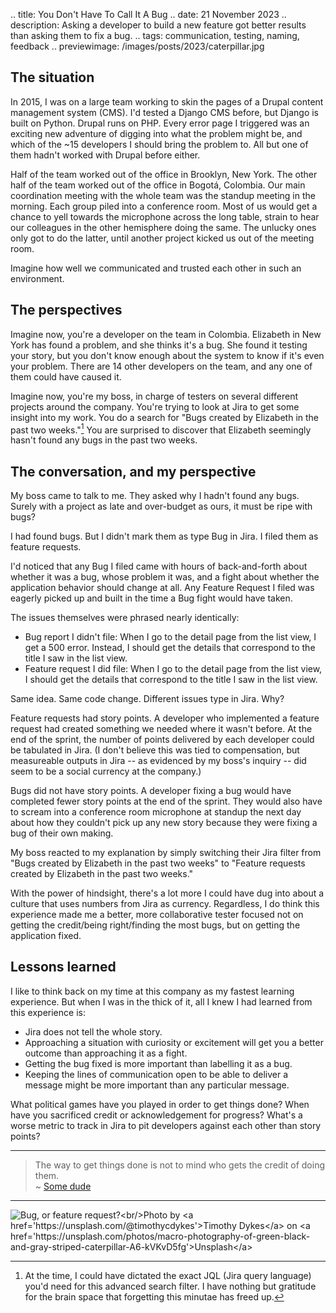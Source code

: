 .. title: You Don't Have To Call It A Bug
.. date: 21 November 2023
.. description: Asking a developer to build a new feature got better results than asking them to fix a bug.
.. tags: communication, testing, naming, feedback
.. previewimage: /images/posts/2023/caterpillar.jpg

## The situation

In 2015, I was on a large team working to skin the pages of a Drupal content management system (CMS). I'd tested a Django CMS before, but Django is built on Python. Drupal runs on PHP. Every error page I triggered was an exciting new adventure of digging into what the problem might be, and which of the ~15 developers I should bring the problem to. All but one of them hadn't worked with Drupal before either.

Half of the team worked out of the office in Brooklyn, New York. The other half of the team worked out of the office in Bogotá, Colombia. Our main coordination meeting with the whole team was the standup meeting in the morning. Each group piled into a conference room. Most of us would get a chance to yell towards the microphone across the long table, strain to hear our colleagues in the other hemisphere doing the same. The unlucky ones only got to do the latter, until another project kicked us out of the meeting room. 

Imagine how well we communicated and trusted each other in such an environment.

## The perspectives

Imagine now, you're a developer on the team in Colombia. Elizabeth in New York has found a problem, and she thinks it's a bug. She found it testing your story, but you don't know enough about the system to know if it's even your problem. There are 14 other developers on the team, and any one of them could have caused it.

Imagine now, you're my boss, in charge of testers on several different projects around the company. You're trying to look at Jira to get some insight into my work. You do a search for "Bugs created by Elizabeth in the past two weeks."[^1] You are surprised to discover that Elizabeth seemingly hasn't found any bugs in the past two weeks. 

## The conversation, and my perspective

My boss came to talk to me. They asked why I hadn't found any bugs. Surely with a project as late and over-budget as ours, it must be ripe with bugs?

I had found bugs. But I didn't mark them as type Bug in Jira. I filed them as feature requests. 

I'd noticed that any Bug I filed came with hours of back-and-forth about whether it was a bug, whose problem it was, and a fight about whether the application behavior should change at all. Any Feature Request I filed was eagerly picked up and built in the time a Bug fight would have taken. 

The issues themselves were phrased nearly identically:

- Bug report I didn't file: When I go to the detail page from the list view, I get a 500 error. Instead, I should get the details that correspond to the title I saw in the list view.
- Feature request I did file: When I go to the detail page from the list view, I should get the details that correspond to the title I saw in the list view.

Same idea. Same code change. Different issues type in Jira. Why? 

Feature requests had story points. A developer who implemented a feature request had created something we needed where it wasn't before. At the end of the sprint, the number of points delivered by each developer could be tabulated in Jira. (I don't believe this was tied to compensation, but measureable outputs in Jira -- as evidenced by my boss's inquiry -- did seem to be a social currency at the company.) 

Bugs did not have story points. A developer fixing a bug would have completed fewer story points at the end of the sprint. They would also have to scream into a conference room microphone at standup the next day about how they couldn't pick up any new story because they were fixing a bug of their own making. 

My boss reacted to my explanation by simply switching their Jira filter from "Bugs created by Elizabeth in the past two weeks" to "Feature requests created by Elizabeth in the past two weeks." 

With the power of hindsight, there's a lot more I could have dug into about a culture that uses numbers from Jira as currency. Regardless, I do think this experience made me a better, more collaborative tester focused not on getting the credit/being right/finding the most bugs, but on getting the application fixed. 

## Lessons learned

I like to think back on my time at this company as my fastest learning experience. But when I was in the thick of it, all I knew I had learned from this experience is:

- Jira does not tell the whole story. 
- Approaching a situation with curiosity or excitement will get you a better outcome than approaching it as a fight.
- Getting the bug fixed is more important than labelling it as a bug.
- Keeping the lines of communication open to be able to deliver a message might be more important than any particular message. 

What political games have you played in order to get things done? When have you sacrificed credit or acknowledgement for progress? What's a worse metric to track in Jira to pit developers against each other than story points? 

---

> The way to get things done is not to mind who gets the credit of doing them.<br/>~ [Some dude](https://quoteinvestigator.com/2010/12/21/doing-good-selfless/)

---

![](/images/posts/2023/caterpillar.jpg "Bug, or feature request?<br/>Photo by <a href='https://unsplash.com/@timothycdykes'>Timothy Dykes</a> on <a href='https://unsplash.com/photos/macro-photography-of-green-black-and-gray-striped-caterpillar-A6-kVKvD5fg'>Unsplash</a>")

[^1]: At the time, I could have dictated the exact JQL (Jira query language) you'd need for this advanced search filter. I have nothing but gratitude for the brain space that forgetting this minutae has freed up. 
